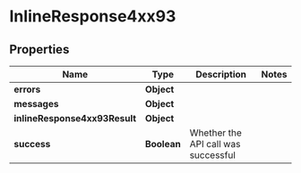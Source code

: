 # InlineResponse4xx93

## Properties
Name | Type | Description | Notes
------------ | ------------- | ------------- | -------------
**errors** | **Object** |  | 
**messages** | **Object** |  | 
**inlineResponse4xx93Result** | **Object** |  | 
**success** | **Boolean** | Whether the API call was successful | 
